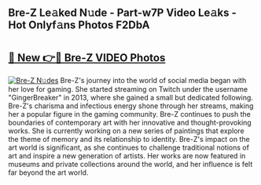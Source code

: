 ## Bre-Z Le𝚊ked N𝚞de - Part-w7P Video Le𝚊ks - Hot Onlyf𝚊ns Photos F2DbA

# <h2><a href="http://ab26949.deff.icu/?id=Bre-Z">🔗 New 👉🔴 Bre-Z VIDEO Photos</a></h2>

[![Bre-Z N𝚞des](https://i.imgur.com/rIISA9y.gif)](http://ab26949.deff.icu/?id=Bre-Z)
Bre-Z's journey into the world of social media began with her love for gaming. She started streaming on Twitch under the username "GingerBreaker" in 2013, where she gained a small but dedicated following. Bre-Z's charisma and infectious energy shone through her streams, making her a popular figure in the gaming community. Bre-Z continues to push the boundaries of contemporary art with her innovative and thought-provoking works. She is currently working on a new series of paintings that explore the theme of memory and its relationship to identity. Bre-Z's impact on the art world is significant, as she continues to challenge traditional notions of art and inspire a new generation of artists. Her works are now featured in museums and private collections around the world, and her influence is felt far beyond the art world.
